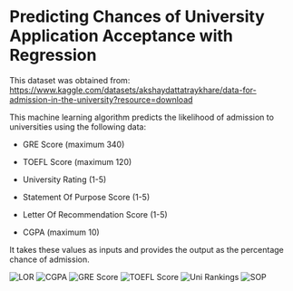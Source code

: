# Predicting Chances of University Application Acceptance with Regression

This dataset was obtained from: https://www.kaggle.com/datasets/akshaydattatraykhare/data-for-admission-in-the-university?resource=download

This machine learning algorithm predicts the likelihood of admission to universities using the following data:

- GRE Score (maximum 340)

- TOEFL Score (maximum 120)

- University Rating (1-5)

- Statement Of Purpose Score (1-5)

- Letter Of Recommendation Score (1-5)

- CGPA (maximum 10)

It takes these values as inputs and provides the output as the percentage chance of admission.

![LOR](https://github.com/efemcirpar/Predicting-Chances-of-University-Application-Acceptance-with-Regression/assets/128602263/7264033d-7df2-41e3-9462-ac3d14cafe6a)
![CGPA](https://github.com/efemcirpar/Predicting-Chances-of-University-Application-Acceptance-with-Regression/assets/128602263/6aa11012-eb87-4da2-aeaf-5f2068a588b6)
![GRE Score](https://github.com/efemcirpar/Predicting-Chances-of-University-Application-Acceptance-with-Regression/assets/128602263/21532def-c139-4c1a-8b66-47f601c9c9ed)
![TOEFL Score](https://github.com/efemcirpar/Predicting-Chances-of-University-Application-Acceptance-with-Regression/assets/128602263/17cec0e5-2966-4c77-9a4d-d59393a68d1b)
![Uni Rankings](https://github.com/efemcirpar/Predicting-Chances-of-University-Application-Acceptance-with-Regression/assets/128602263/f6839df7-8237-499d-a833-75cb14f6c963)
![SOP](https://github.com/efemcirpar/Predicting-Chances-of-University-Application-Acceptance-with-Regression/assets/128602263/8e74dffb-396b-4d41-bd77-e7e84588e3d8)
